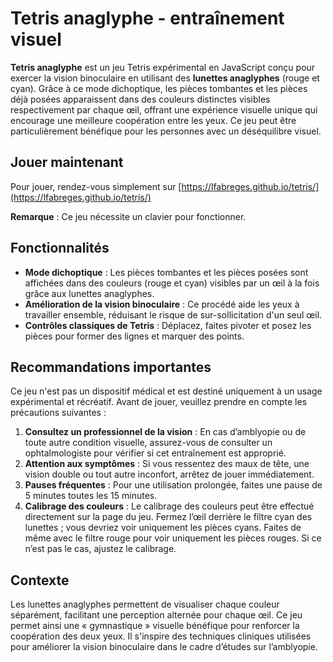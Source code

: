 # Tetris anaglyphe - entraînement visuel

**Tetris anaglyphe** est un jeu Tetris expérimental en JavaScript conçu pour exercer la vision binoculaire en utilisant des **lunettes anaglyphes** (rouge et cyan). Grâce à ce mode dichoptique, les pièces tombantes et les pièces déjà posées apparaissent dans des couleurs distinctes visibles respectivement par chaque œil, offrant une expérience visuelle unique qui encourage une meilleure coopération entre les yeux. Ce jeu peut être particulièrement bénéfique pour les personnes avec un déséquilibre visuel.

## Jouer maintenant

Pour jouer, rendez-vous simplement sur [https://lfabreges.github.io/tetris/](https://lfabreges.github.io/tetris/)

**Remarque** : Ce jeu nécessite un clavier pour fonctionner.

## Fonctionnalités

- **Mode dichoptique** : Les pièces tombantes et les pièces posées sont affichées dans des couleurs (rouge et cyan) visibles par un œil à la fois grâce aux lunettes anaglyphes.
- **Amélioration de la vision binoculaire** : Ce procédé aide les yeux à travailler ensemble, réduisant le risque de sur-sollicitation d'un seul œil.
- **Contrôles classiques de Tetris** : Déplacez, faites pivoter et posez les pièces pour former des lignes et marquer des points.

## Recommandations importantes

Ce jeu n'est pas un dispositif médical et est destiné uniquement à un usage expérimental et récréatif. Avant de jouer, veuillez prendre en compte les précautions suivantes :

1. **Consultez un professionnel de la vision** : En cas d’amblyopie ou de toute autre condition visuelle, assurez-vous de consulter un ophtalmologiste pour vérifier si cet entraînement est approprié.
2. **Attention aux symptômes** : Si vous ressentez des maux de tête, une vision double ou tout autre inconfort, arrêtez de jouer immédiatement.
3. **Pauses fréquentes** : Pour une utilisation prolongée, faites une pause de 5 minutes toutes les 15 minutes.
4. **Calibrage des couleurs** : Le calibrage des couleurs peut être effectué directement sur la page du jeu. Fermez l’œil derrière le filtre cyan des lunettes ; vous devriez voir uniquement les pièces cyans. Faites de même avec le filtre rouge pour voir uniquement les pièces rouges. Si ce n’est pas le cas, ajustez le calibrage.

## Contexte

Les lunettes anaglyphes permettent de visualiser chaque couleur séparément, facilitant une perception alternée pour chaque œil. Ce jeu permet ainsi une « gymnastique » visuelle bénéfique pour renforcer la coopération des deux yeux. Il s'inspire des techniques cliniques utilisées pour améliorer la vision binoculaire dans le cadre d’études sur l’amblyopie.
